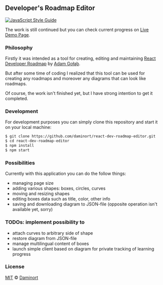 ## Developer's Roadmap Editor

[![JavaScript Style Guide](https://img.shields.io/badge/code_style-standard-brightgreen.svg)](https://standardjs.com)

The work is still continued but you can check current progress 
on [Live Demo Page](https://daminort.github.io/react-dev-roadmap-editor/).

### Philosophy
<a name="philosophy"></a>

Firstly it was intended as a tool for creating, editing and
maintaining [React Developer Roadmap](https://github.com/adam-golab/react-developer-roadmap) by
[Adam Gołąb](https://github.com/adam-golab).

But after some time of coding I realized that this tool can be used for creating any roadmaps and
moreover any diagrams that can look like roadmaps.

Of course, the work isn't finished yet, but I have strong intention to get it completed.

### Development
<a name="development"></a>

For development purposes you can simply clone this repository and start it on your local machine:
```bash
$ git clone https://github.com/daminort/react-dev-roadmap-editor.git
$ cd react-dev-roadmap-editor
$ npm install
$ npm start
```

### Possibilities
<a name="possibilities"></a>

Currently with this application you can do the follow things:
- managing page size
- adding various shapes: boxes, circles, curves
- moving and resizing shapes
- editing boxes data such as title, color, other info
- saving and downloading diagram to JSON-file (opposite operation isn't available yet, sorry) 

### TODOs: implement possibility to
<a name="todos"></a>

- attach curves to arbitrary side of shape
- restore diagram from JSON-file
- manage multilingual content of boxes
- launch simple client based on diagram for private tracking of learning progress

### License
<a name="license"></a>

[MIT](/LICENSE) © [Daminort](https://github.com/daminort)
